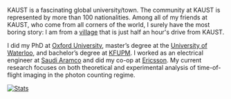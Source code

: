 
KAUST is a fascinating global university/town. The community at KAUST is represented by more than 100 nationalities. Among all of my friends at KAUST, who come from all corners of the world, I surely have the most boring story: I am from a [village](https://www.google.com.sa/maps/search/maps/@22.4458387,39.5221629,4845m/data=!3m1!1e3) that is just half an hour's drive from KAUST.


I did my PhD at [Oxford University](http://www.ox.ac.uk), master’s degree at the [University of Waterloo](https://uwaterloo.ca), and bachelor’s degree at [KFUPM](http://www.kfupm.edu.sa/default.aspx). I worked as an electrical engineer at [Saudi Aramco](http://www.saudiaramco.com/en/home.html) and did my co-op at [Ericsson](https://www.ericsson.com). My current research focuses on both theoretical and experimental analysis of time-of-flight imaging in the photon counting regime.

<a href="https://www.revolvermaps.com/?target=enlarge&amp;i=536fmffz9ad"><img src="//rf.revolvermaps.com/w/3/s/a/0/36/0/000000/ffffff/ffffff/536fmffz9ad.png" alt="Stats" style="border:0;"></a>
